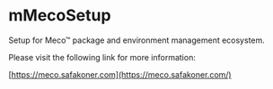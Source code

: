 # mMecoSetup

Setup for Meco™ package and environment management ecosystem.

Please visit the following link for more information:

[https://meco.safakoner.com](https://meco.safakoner.com/)